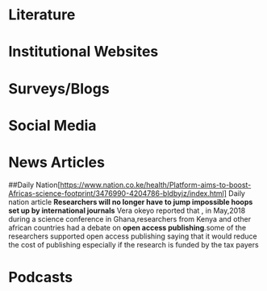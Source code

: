 # Literature



# Institutional Websites



# Surveys/Blogs



# Social Media



# News Articles
##Daily Nation[https://www.nation.co.ke/health/Platform-aims-to-boost-Africas-science-footprint/3476990-4204786-bldbyiz/index.html]
Daily nation article **Researchers will no longer have to jump impossible hoops set up by international journals** Vera okeyo reported that , in May,2018 during a science conference in Ghana,researchers from Kenya and other african countries had a debate on **open access publishing**.some of the researchers supported open access publishing saying that it would  reduce the cost of publishing especially if the research is funded by the tax payers


# Podcasts
